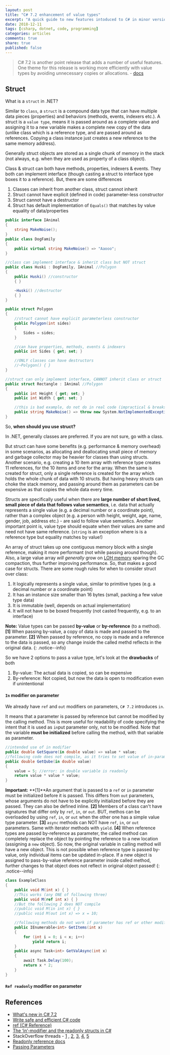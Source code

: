 ```yaml
---
layout: post
title: "C# 7.2 enhancement of value types"
excerpt: "A quick guide to new features intoduced to C# in minor versions 7.1 to 7.3"
date: 2018-12-11
tags: [csharp, dotnet, code, programming]
categories: articles
comments: true
share: true
published: false
---
```


> C# 7.2 is another point release that adds a number of useful features. One theme for this release is working more efficiently with value types by avoiding unnecessary copies or allocations. - [docs](https://docs.microsoft.com/en-us/dotnet/csharp/whats-new/csharp-7-2)

## Struct

What is a `struct` in .NET?

Similar to `class`, a `struct` is a compound data type that can have multiple data pieces (properties) and behaviors (methods, events, indexers etc.). A struct is a `value type`, means it is passed around as a complete value and assigning it to a new variable makes a complete new copy of the data (unlike class which is a reference type, and are passed around as references. Copying a class instance just creates a new reference to the same memory address).

Generally struct objects are stored as a single chunk of memory in the stack (not always, e.g. when they are used as property of a class object).

Class & struct can both have methods, properties, indexers & events. They both can implement interface (though casting a struct to interface type boxes it to a reference). But, there are some differences

1. Classes can inherit from another class, struct cannot inherit
2. Struct cannot have explicit (defined in code) parameter-less constructor
3. Struct cannot have a destructor
4. Struct has default implementation of `Equals()` that matches by value equality of data/properties

```cs
public interface IAnimal
{
    string MakeNoise();
}
public class DogFamily
{
    public virtual string MakeNoise() => "Aaooo";
}

//class can implement interface & inherit class but NOT struct
public class Huski : DogFamily, IAnimal //Polygon
{
    public Huski() //constructor
    { }

    ~Huski() //destructor
    { }
}

public struct Polygon
{
    //struct cannot have explicit parameterless constructor
    public Polygon(int sides)
    {
        Sides = sides;
    }

    //can have properties, methods, events & indexers
    public int Sides { get; set; }

    //ONLY classes can have destructors
    //~Polygon() { }
}

//struct can only implement interface, CANNOT inherit class or struct
public struct Rectangle : IAnimal //Polygon
{
    public int Height { get; set; }
    public int Width { get; set; }

    //this is bad example, do not do in real code (impractical & breaks LSP)
    public string MakeNoise() => throw new System.NotImplementedException();
}
```

So, **when should you use struct?**

In .NET, generally classes are preferred. If you are not sure, go with a class.

But struct can have some benefits (e.g. performance & memory overhead) in some scenarios, as allocating and deallocating small piece of memory and garbage collector may be heavier for classes than using structs. Another scenario, e.g. creating a 10 item array with reference type creates 11 references, for the 10 items and one for the array. When the same is created for struct, only a single reference is created for the array which holds the whole chunk of data with 10 structs. But having heavy structs can choke the stack memory, and passing around them as parameters can be expensive as that copies the whole data every time.

Structs are specifically useful when there are **large number of short lived, small piece of data that follows value semantics**, i.e. data that actually represents a single value (e.g. a decimal number or a coordinate point), rather than a complex object (e.g. a person with height, weight, age, name, gender, job, address etc.) - are said to follow value semantics. Another important point is, value type should equate when their values are same and need not have same reference. (`string` is an exception where is is a reference type but equality matches by value!)

An array of struct takes up one contiguous memory block with a single reference, making it more performant (not while passing around though). Also, a large value array _will generally_ grow on [LOH memory](https://docs.microsoft.com/en-us/dotnet/standard/garbage-collection/large-object-heap) sparing the GC compaction, thus further improving performance. So, that makes a good case for structs. There are some rough rules for when to consider struct over class:

1. It logically represents a single value, similar to primitive types (e.g. a decimal number or a coordinate point)
2. It has an instance size smaller than 16 bytes (small, packing a few value type data)
3. It is immutable (well, depends on actual implementation)
4. It will not have to be boxed frequently (not casted frequently, e.g. to an interface)

**Note:** Value types can be passed **by-value** or **by-reference** (to a method). **[1]** When passing by-value, a copy of data is made and passed to the parameter. **[2]** When passed by reference, no copy is made and a reference to the data is passed, so any change inside the called methd reflects in the original data.
{: .notice--info}

So we have 2 options to pass a value type, let's look at the **drawbacks** of both

1. By-value: The actual data is copied, so can be expensive
2. By-reference: Not copied, but now the data is open to modification even if unintentional

#### `In` modifier on parameter

We already have `ref` and `out` modifiers on parameters, `C# 7.2` introduces `in`.

It means that a parameter is passed by reference but cannot be modified by the calling method. This is more useful for readability of code specifying the intent that it is used as `in`put parameter only, not to be modified. Note that the variable **must be initialized** before calling the method, with that variable as parameter.

```cs
//intended use of in modifier
public double GetSquare(in double value) => value * value;
//following code does not compile, as it tries to set value of in-parameter
public double GetQube(in double value)
{
    value = 5; //error: in double variable is readonly
    return value * value * value;
}
```

**Important:** **[1]**An argument that is passed to a `ref` or `in` parameter must be initialized before it is passed. This differs from `out` parameters, whose arguments do not have to be explicitly initialized before they are passed. They can also be defined inline. **[2]** Members of a class can't have signatures that differ only by `ref`, `in`, or `out`. BUT, methos can be overloaded by using `ref`, `in`, or `out` when the other one has a simple value type parameter. **[3]** `async` methods can NOT have `ref`, `in`, or `out` parameters. Same with iterator methods with `yield`. **[4]** When reference types are passed by-reference as parameter, the called method can completely replace the object by pointing the reference to a new location (assigning a `new` object). So now, the original variable in calling method will have a new object. This is not possible when reference type is passed by-value, only individual items can be updated in-place. If a new object is assigned to pass-by-value reference parameter inside called method, further changes to that object does not reflect in original object passed!
{: .notice--info}

```cs
class ExampleClass
{
    public void M(int x) { }
    //This works (any ONE of following three)
    public void M(ref int x) { }
    //But the following 2 does NOT compile
    //public void M(in int x) { }
    //public void M(out int x) => x = 10;

    //following methods do not work if parameter has ref or other modifiers
    public IEnumerable<int> GetItems(int x)
    {
        for (int i = 0; i < x; i++)
            yield return i;
    }
    public async Task<int> GetValAsync(int x)
    {
        await Task.Delay(100);
        return x * 2;
    }
}
```

#### `Ref readonly` modifier on parameter

## References

* [What's new in C# 7.2](https://docs.microsoft.com/en-us/dotnet/csharp/whats-new/csharp-7-2)
* [Write safe and efficient C# code](https://docs.microsoft.com/en-us/dotnet/csharp/write-safe-efficient-code)
* [ref (C# Reference)](https://docs.microsoft.com/en-us/dotnet/csharp/language-reference/keywords/ref)
* [The ‘in’-modifier and the readonly structs in C#](https://blogs.msdn.microsoft.com/seteplia/2018/03/07/the-in-modifier-and-the-readonly-structs-in-c/)
* StackOverflow threads - [1](https://stackoverflow.com/questions/13049/whats-the-difference-between-struct-and-class-in-net) , [2](https://stackoverflow.com/questions/14147340/immutable-class-vs-struct), [3](https://stackoverflow.com/questions/7484735/c-struct-vs-class-faster), [4](https://stackoverflow.com/questions/1951186/which-is-best-for-data-store-struct-classes), [5](https://stackoverflow.com/questions/521298/when-to-use-struct)
* [Readonly reference docs](https://github.com/dotnet/csharplang/blob/master/proposals/csharp-7.2/readonly-ref.md)
* [Passing Parameters](https://docs.microsoft.com/en-us/dotnet/csharp/programming-guide/classes-and-structs/passing-parameters)